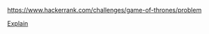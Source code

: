 https://www.hackerrank.com/challenges/game-of-thrones/problem

[Explain](https://www.hackerrank.com/challenges/game-of-thrones/forum/comments/50414)

